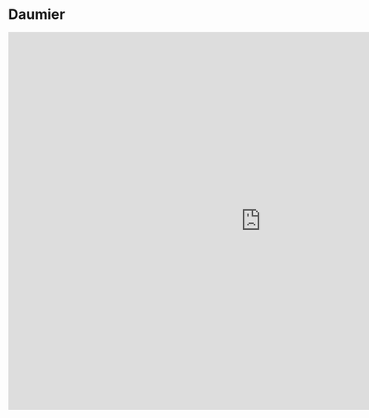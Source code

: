 # Daumier

<iframe src="https://www.exhibit.so/exhibits/58wRHsbecsKjskzwr7rK?embedded=true" width="1024" height="768" allowfullscreen allow="autoplay" frameborder="0"></iframe>



